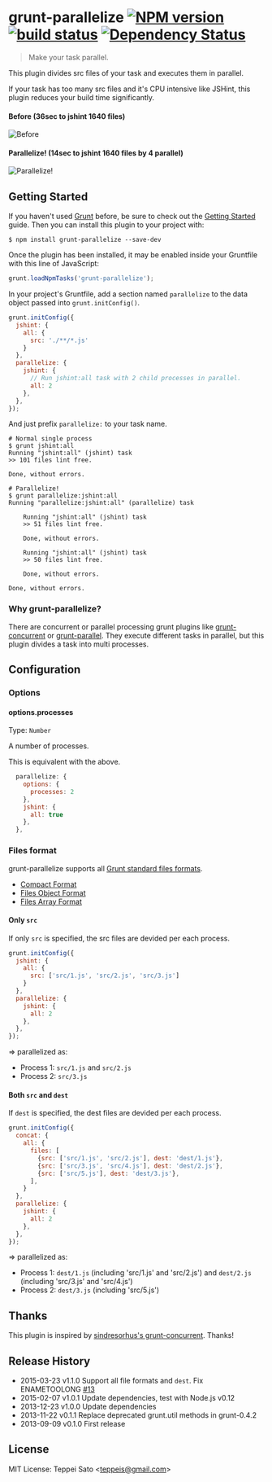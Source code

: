 grunt-parallelize [![NPM version][npm-image]][npm-url] [![build status][travis-image]][travis-url] [![Dependency Status][deps-image]][deps-url]
====

> Make your task parallel.

This plugin divides src files of your task and executes them in parallel.

If your task has too many src files and it's CPU intensive like JSHint, this plugin reduces your build time significantly.

#### Before (36sec to jshint 1640 files)

![Before](https://raw.github.com/teppeis/grunt-parallelize/master/misc/before.png "Before")

#### Parallelize!  (14sec to jshint 1640 files by 4 parallel)

![Parallelize!](https://raw.github.com/teppeis/grunt-parallelize/master/misc/after.png "Parallelize!")

## Getting Started
If you haven't used [Grunt](http://gruntjs.com/) before, be sure to check out the [Getting Started](http://gruntjs.com/getting-started) guide.
Then you can install this plugin to your project with:

```shell
$ npm install grunt-parallelize --save-dev
```

Once the plugin has been installed, it may be enabled inside your Gruntfile with this line of JavaScript:

```js
grunt.loadNpmTasks('grunt-parallelize');
```

In your project's Gruntfile, add a section named `parallelize` to the data object passed into `grunt.initConfig()`.

```js
grunt.initConfig({
  jshint: {
    all: {
      src: './**/*.js'
    }
  },
  parallelize: {
    jshint: {
      // Run jshint:all task with 2 child processes in parallel.
      all: 2
    },
  },
});
```

And just prefix `parallelize:` to your task name.

```shell
# Normal single process
$ grunt jshint:all
Running "jshint:all" (jshint) task
>> 101 files lint free.

Done, without errors.

# Parallelize!
$ grunt parallelize:jshint:all
Running "parallelize:jshint:all" (parallelize) task
    
    Running "jshint:all" (jshint) task
    >> 51 files lint free.
    
    Done, without errors.
    
    Running "jshint:all" (jshint) task
    >> 50 files lint free.
    
    Done, without errors.
    
Done, without errors.
```

### Why grunt-parallelize?

There are concurrent or parallel processing grunt plugins like [grunt-concurrent](https://github.com/sindresorhus/grunt-concurrent) or [grunt-parallel](https://github.com/iammerrick/grunt-parallel).
They execute different tasks in parallel, but this plugin divides a task into multi processes.

## Configuration

### Options

#### options.processes
Type: `Number`

A number of processes.

This is equivalent with the above.
```js
  parallelize: {
    options: {
      processes: 2
    },
    jshint: {
      all: true
    },
  },
```

### Files format

grunt-parallelize supports all [Grunt standard files formats](http://gruntjs.com/configuring-tasks#files).

* [Compact Format](http://gruntjs.com/configuring-tasks#compact-format)
* [Files Object Format](http://gruntjs.com/configuring-tasks#files-object-format)
* [Files Array Format](http://gruntjs.com/configuring-tasks#files-array-format)

#### Only `src`

If only `src` is specified, the src files are devided per each process.

```js
grunt.initConfig({
  jshint: {
    all: {
      src: ['src/1.js', 'src/2.js', 'src/3.js']
    }
  },
  parallelize: {
    jshint: {
      all: 2
    },
  },
});
```

=> parallelized as:

* Process 1: `src/1.js` and `src/2.js`
* Process 2: `src/3.js`

#### Both `src` and `dest`

If `dest` is specified, the dest files are devided per each process.

```js
grunt.initConfig({
  concat: {
    all: {
      files: [
        {src: ['src/1.js', 'src/2.js'], dest: 'dest/1.js'},
        {src: ['src/3.js', 'src/4.js'], dest: 'dest/2.js'},
        {src: ['src/5.js'], dest: 'dest/3.js'},
      ],
    }
  },
  parallelize: {
    jshint: {
      all: 2
    },
  },
});
```

=> parallelized as:

* Process 1: `dest/1.js` (including 'src/1.js' and 'src/2.js') and `dest/2.js` (including 'src/3.js' and 'src/4.js')
* Process 2: `dest/3.js` (including 'src/5.js')

## Thanks

This plugin is inspired by [sindresorhus's grunt-concurrent](https://github.com/sindresorhus/grunt-concurrent). Thanks!

## Release History

* 2015-03-23 v1.1.0 Support all file formats and `dest`. Fix ENAMETOOLONG [#13](https://github.com/teppeis/grunt-parallelize/issues/13)
* 2015-02-07 v1.0.1 Update dependencies, test with Node.js v0.12
* 2013-12-23 v1.0.0 Update dependencies
* 2013-11-22 v0.1.1 Replace deprecated grunt.util methods in grunt-0.4.2
* 2013-09-09 v0.1.0 First release

## License

MIT License: Teppei Sato &lt;teppeis@gmail.com&gt;

[npm-image]: https://img.shields.io/npm/v/grunt-parallelize.svg
[npm-url]: https://npmjs.org/package/grunt-parallelize
[travis-image]: https://travis-ci.org/teppeis/grunt-parallelize.svg?branch=master
[travis-url]: https://travis-ci.org/teppeis/grunt-parallelize
[deps-image]: https://david-dm.org/teppeis/grunt-parallelize.svg
[deps-url]: https://david-dm.org/teppeis/grunt-parallelize
